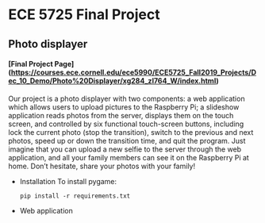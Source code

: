 # ECE 5725 Final Project 

## Photo displayer
#### [Final Project Page] (https://courses.ece.cornell.edu/ece5990/ECE5725_Fall2019_Projects/Dec_10_Demo/Photo%20Displayer/xg284_zl764_W/index.html)

Our project is a photo displayer with two components: a web application which allows users to upload pictures to the Raspberry Pi; a slideshow application reads photos from the server, displays them on the touch screen, and controlled by six functional touch-screen buttons, including lock the current photo (stop the transition), switch to the previous and next photos, speed up or down the transition time, and quit the program.
Just imagine that you can upload a new selfie to the server through the web application, and all your family members can see it on the Raspberry Pi at home. Don’t hesitate, share your photos with your family!

- Installation 
  To install pygame:
  ```
  pip install -r requirements.txt
  ```
  
- Web application
  
